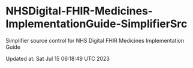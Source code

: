# NHSDigital-FHIR-Medicines-ImplementationGuide-SimplifierSrc  
Simplifier source control for NHS Digital FHIR Medicines Implementation Guide  


Updated at: Sat Jul 15 06:18:49 UTC 2023
